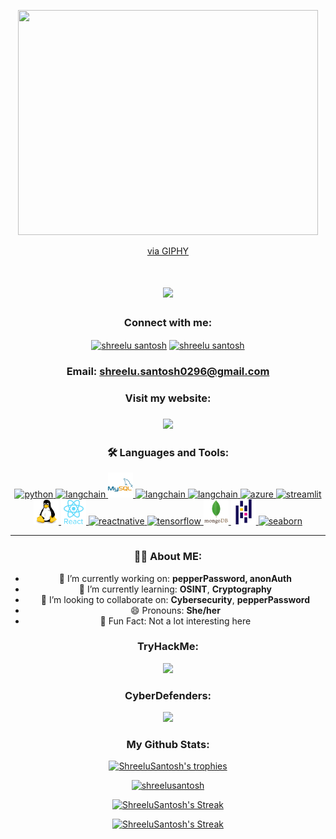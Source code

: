 <p align="center">
<img src="https://media2.giphy.com/media/2IudUHdI075HL02Pkk/200.webp?cid=790b7611k5czcheixb6gtrxnvtvrhtxnjrq2mw2pa81qp2ok&ep=v1_gifs_search&rid=200.webp&ct=g" width="480" height="360"></p>
<p align="center"><a href="https://giphy.com/gifs/pudgypenguins-data-code-coding-2IudUHdI075HL02Pkk">via GIPHY</a></p>

<h1 align="center">
    <img src="https://readme-typing-svg.herokuapp.com/?font=Jetbrains+mono&size=35&center=true&vCenter=true&width=500&height=70&duration=4000&lines=Hay+There!;+I'm+Shreelu!;" />
</h1>

<h3 align="center">Connect with me:</h3>
<p align="center">
<a href="https://www.linkedin.com/in/shreelu-santosh/" target="blank"><img align="center" src="https://img.shields.io/badge/Linkedin-0e76a8?style=for-the-badge&logo=Linkedin&logoColor=white" alt="shreelu santosh" /></a>
<a href="https://github.com/ShreeluSantosh" target="blank"><img align="center" src="https://img.shields.io/badge/Github-333?style=for-the-badge&logo=Github&logoColor=white" alt="shreelu santosh" /></a>
</p>
<h3 align="center">
    Email: <a href="mailto:shreelu.santosh0296@gmail.com"> shreelu.santosh0296@gmail.com </a>
</h3>
<h3 align="center">
    Visit my website: <h3 align="center">
    <img src="https://readme-typing-svg.herokuapp.com/?font=Righteous&size=35&center=true&vCenter=true&width=500&height=70&duration=4000&lines=To+Be+Launched+Soon;" height="40"> </h3>
</h3>

<h3 align="center"> 🛠️ Languages and Tools:</h3>

<p align="center"> 
  <a href="https://www.python.org" target="_blank" rel="noreferrer"> <img src="https://avatars.githubusercontent.com/u/1525981?s=200&v=4" alt="python" width="40" height="40"/> </a> 
  <a href="https://www.langchain.com" target="_blank" rel="noreferrer"> <img src="https://avatars.githubusercontent.com/u/126733545?s=200&v=4" alt="langchain" width="40" height="40"/> </a> 
  <a href="https://www.mysql.com/" target="_blank" rel="noreferrer"> <img src="https://raw.githubusercontent.com/devicons/devicon/master/icons/mysql/mysql-original-wordmark.svg" alt="mysql" width="40" height="40"/> </a>
  <a href="https://www.w3schools.com/html" target="_blank" rel="noreferrer"> <img src="https://logos-download.com/wp-content/uploads/2017/07/HTML5_badge.png" alt="langchain" width="40" height="40"/> </a> 
  <a href="https://www.w3schools.com/Css" target="_blank" rel="noreferrer"> <img src="https://www.kindpng.com/picc/m/464-4640184_css3-png-download-css-icon-transparent-png.png" alt="langchain" width="40" height="40"/> </a> 
  <a href="https://azure.microsoft.com/en-in/" target="_blank" rel="noreferrer"> <img src="https://www.vectorlogo.zone/logos/microsoft_azure/microsoft_azure-icon.svg" alt="azure" width="40" height="40"/> </a>
  <a href="https://streamlit.io" target="_blank" rel="noreferrer"> <img src="https://avatars.githubusercontent.com/u/45109972?s=200&v=4" alt="streamlit" width="40" height="40"/> </a>
  <a href="https://www.linux.org/" target="_blank" rel="noreferrer"> <img src="https://raw.githubusercontent.com/devicons/devicon/master/icons/linux/linux-original.svg" alt="linux" width="40" height="40"/> </a>
  <a href="https://reactjs.org/" target="_blank" rel="noreferrer"> <img src="https://raw.githubusercontent.com/devicons/devicon/master/icons/react/react-original-wordmark.svg" alt="react" width="40" height="40"/> </a>
  <a href="https://reactnative.dev/" target="_blank" rel="noreferrer"> <img src="https://reactnative.dev/img/header_logo.svg" alt="reactnative" width="40" height="40"/> </a>
  <a href="https://www.tensorflow.org" target="_blank" rel="noreferrer"> <img src="https://avatars.githubusercontent.com/u/15658638?s=200&v=4" alt="tensorflow" width="40" height="40"/> </a>
     <a href="https://www.mongodb.com/" target="_blank" rel="noreferrer"> <img src="https://raw.githubusercontent.com/devicons/devicon/master/icons/mongodb/mongodb-original-wordmark.svg" alt="mongodb" width="40" height="40"/> </a> 
  <a href="https://pandas.pydata.org/" target="_blank" rel="noreferrer"> <img src="https://raw.githubusercontent.com/devicons/devicon/2ae2a900d2f041da66e950e4d48052658d850630/icons/pandas/pandas-original.svg" alt="pandas" width="40" height="40"/> </a>  
  <a href="https://seaborn.pydata.org/" target="_blank" rel="noreferrer"> <img src="https://avatars.githubusercontent.com/u/22799945?s=200&v=4" alt="seaborn" width="40" height="40"/> </a> 

<hr>

<h3 align="center">👩‍💻 About ME:</h3>

<ul align="center">
    <li>🔭 I’m currently working on: <b>pepperPassword, anonAuth</b></li>
    <li>🌱 I’m currently learning: <b>OSINT</b>, <b>Cryptography</b></li>
    <li>👯 I’m looking to collaborate on: <b>Cybersecurity</b>, <b>pepperPassword</b></li>
    <li>😄 Pronouns: <b>She/her</b></li>
    <li>🎈 Fun Fact: Not a lot interesting here</li>
</ul>

<h3 align="center">TryHackMe:</h3>
<p align="center">
<a href="https://www.tryhackme.com/p/detctshu">
<img src="https://tryhackme-badges.s3.amazonaws.com/detctshu.png">
</a>
</p>

<h3 align="center">CyberDefenders:</h3>
<p align="center">
<a href="https://cyberdefenders.org/p/shreelu.santosh0296">
<img src="https://cyberdefenders-storage.s3.me-central-1.amazonaws.com/profile-badges/shreelu.santosh0296.png" width="300" />
</a>
</p>

<h3 align="center">My Github Stats:</h3> 
<p align="center"> <a href="https://github.com/ryo-ma/github-profile-trophy"><img src="https://github-profile-trophy.vercel.app/?username=shreelusantosh" alt="ShreeluSantosh's trophies" /></a> </p>
<p align="center"> <a href="https://github.com/ryo-ma/github-profile-trophy"><img src="https://github-readme-stats-stp2003.vercel.app/api?username=ShreeluSantosh&show_icons=true&border_radius=7.6" alt="shreelusantosh" /></a> </p>
<p align="center"> <a href="https://git.io/streak-stats"><img src="http://github-readme-streak-stats.herokuapp.com?user=ShreeluSantosh" alt="ShreeluSantosh's Streak" /></a> </p>
<p align="center"> <a href="https://github.com/ShreeluSantosh/github-readme-stats"><img src="https://github-readme-stats-stp2003.vercel.app/api/top-langs/?username=ShreeluSantosh&layout=compact&border_radius=7.6" alt="ShreeluSantosh's Streak" /></a> </p>
